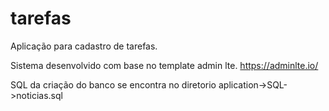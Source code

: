 # tarefas
Aplicação para cadastro de tarefas.

Sistema desenvolvido com base no template admin lte.
https://adminlte.io/

SQL da criação do banco se encontra no diretorio aplication->SQL->noticias.sql
